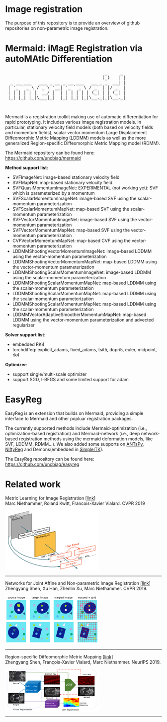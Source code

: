 # Image registration

The purpose of this repository is to provide an overview of github repositories on non-parametric image registration.

# Mermaid: iMagE Registration via autoMAtIc Differentiation

<pre>
                                      _     _ 
                                     (_)   | |
  _ __ ___   ___ _ __ _ __ ___   __ _ _  __| |
 | '_ ` _ \ / _ \ '__| '_ ` _ \ / _` | |/ _` |
 | | | | | |  __/ |  | | | | | | (_| | | (_| |
 |_| |_| |_|\___|_|  |_| |_| |_|\__,_|_|\__,_|
                                                                                      
 </pre>                                       

Mermaid is a registration toolkit making use of automatic differentiation for rapid prototyping.
It includes various image registration models. In particular, stationary velocity field models
 (both based on velocity fields and momentum fields), scalar vector momentum Large
  Displacement Diffeomorphic Metric Mapping (LDDMM) models as well as the more generalized Region-specific Diffeomorphic Metric Mapping model (RDMM).


The Mermaid repository can be found here:
https://github.com/uncbiag/mermaid

**Method support list**:
* SVFImageNet: image-based stationary velocity field
* SVFMapNet: map-based stationary velocity field
* SVFQuasiMomentumImageNet: EXPERIMENTAL (not working yet): SVF which is parameterized by a momentum
* SVFScalarMomentumImageNet: image-based SVF using the scalar-momentum parameterization
* SVFScalarMomentumMapNet: map-based SVF using the scalar-momentum parameterization
* SVFVectorMomentumImageNet: image-based SVF using the vector-momentum parameterization
* SVFVectorMomentumMapNet: map-based SVF using the vector-momentum parameterization
* CVFVectorMomentumMapNet: map-based CVF using the vector-momentum parameterization
* LDDMMShootingVectorMomentumImageNet: image-based LDDMM using the vector-momentum parameterization
* LDDMMShootingVectorMomentumMapNet: map-based LDDMM using the vector-momentum parameterization
* LDDMMShootingScalarMomentumImageNet: image-based LDDMM using the scalar-momentum parameterization
* LDDMMShootingScalarMomentumMapNet: map-based LDDMM using the scalar-momentum parameterization
* LDDMMShootingScalarMomentumMapNet: map-based LDDMM using the scalar-momentum parameterization
* LDDMMShootingScalarMomentumMapNet: map-based LDDMM using the scalar-momentum parameterization
* LDDMMVectorAdaptiveSmootherMomentumMapNet: map-based LDDMM using the vector-momentum parameterization and advected regularizer


**Solver support list**:
* embedded RK4
* torchdiffeq: explicit_adams, fixed_adams, tsit5, dopri5, euler, midpoint, rk4


**Optimizer**:
* support single/multi-scale optimizer
* support SGD, l-BFGS and some limited support for adam


# EasyReg

EasyReg is an extension that builds on Mermaid, providing a simple interface to Mermaid and other popluar registration packages.

The currently supported methods include Mermaid-optimization (i.e., optimization-based registration) and Mermaid-network (i.e., deep network-based registration methods using the mermaid deformation models, like SVF, LDDMM, RDMM...).
We also added some supports on [ANTsPy](https://github.com/ANTsX/ANTsPy), [NiftyReg](http://cmictig.cs.ucl.ac.uk/wiki/index.php/NiftyReg) and Demons(embedded in [SimpleITK](http://www.simpleitk.org/SimpleITK/resources/software.html)).

The EasyReg repository can be found here:
https://github.com/uncbiag/easyreg



# Related work

Metric Learning for Image Registration [[link]](https://arxiv.org/pdf/1904.09524.pdf)\
Marc Niethammer, Roland Kwitt, Francois-Xavier Vialard. CVPR 2019

<img src="images/metric_learning.png" alt="metric_learning" width="300"/><br>
<hr>


Networks for Joint Affine and Non-parametric Image Registration [[link]](https://arxiv.org/pdf/1903.08811.pdf)\
Zhengyang Shen, Xu Han, Zhenlin Xu, Marc Niethammer. CVPR 2019.

<img src="images/rdmm.png" alt="avsm" width="300"/><br>
<hr>

Region-specific Diffeomorphic Metric Mapping [[link]](https://arxiv.org/pdf/1906.00139.pdf)\
Zhengyang Shen, François-Xavier Vialard, Marc Niethammer. NeurIPS 2019.

<img src="images/avsm.png" alt="rdmm" width=300><br>
<hr>
